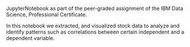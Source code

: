 JupyterNotebook as part of the peer-graded assignment of the IBM Data Science, Professional Certificate.

In this notebook we extracted, and visualized stock data to analyze and identify patterns such as correlations between
certain independent and a dependent variable.
